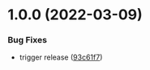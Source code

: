 # 1.0.0 (2022-03-09)


### Bug Fixes

* trigger release ([93c61f7](http://bitbucket.org/adaptavistlabs/module-helm-grafana/commits/93c61f71cdadb463502578afbf8c07a265516596))
